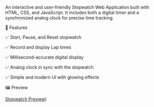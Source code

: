 An interactive and user-friendly Stopwatch Web Application built with HTML, CSS, and JavaScript.
It includes both a digital timer and a synchronized analog clock for precise time tracking.

🚀 Features

✅ Start, Pause, and Reset stopwatch

✅ Record and display Lap times

✅ Millisecond-accurate digital display

✅ Analog clock in sync with the stopwatch

✅ Simple and modern UI with glowing effects

🖼️ Preview

[Stopwatch Preview](tsk2.png))
